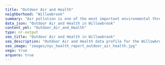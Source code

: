 ```yaml
---
title: "Outdoor Air and Health"
neighborhood: "Willowbrook"
summary: "Air pollution is one of the most important environmental threats to urban populations and while all people are exposed, pollutant emissions, levels of exposure, and population vulnerability vary across neighborhoods. Exposures to common air pollutants have been linked to respiratory and cardiovascular diseases, cancers, and premature deaths."
data_json: "Outdoor Air and Health in Willowbrook"
content_yml: "Outdoor_Air_and_Health"
type: nr-output
seo_title: "Outdoor Air and Health in Willowbrook"
seo_description: "Outdoor Air and Health data profile for the Willowbrook neighborhood of NYC."
seo_image: "images/nyc_health_report_outdoor_air_health.jpg"
vega: true
arquero: true
---
```

